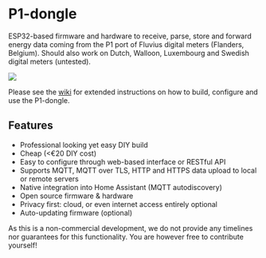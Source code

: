 # P1-dongle
ESP32-based firmware and hardware to receive, parse, store and forward energy data coming from the P1 port of Fluvius digital meters (Flanders, Belgium). Should also work on Dutch, Walloon, Luxembourg and Swedish digital meters (untested).

![](https://github.com/plan-d-io/P1-dongle/wiki/images/P1dongles.jpg)

Please see the [wiki](https://github.com/plan-d-io/P1-dongle/wiki) for extended instructions on how to build, configure and use the P1-dongle.

## Features
- Professional looking yet easy DIY build
- Cheap (<€20 DIY cost)
- Easy to configure through web-based interface or RESTful API
- Supports MQTT, MQTT over TLS, HTTP and HTTPS data upload to local or remote servers
- Native integration into Home Assistant (MQTT autodiscovery)
- Open source firmware & hardware
- Privacy first: cloud, or even internet access entirely optional
- Auto-updating firmware (optional)

As this is a non-commercial development, we do not provide any timelines nor guarantees for this functionality. You are however free to contribute yourself!

